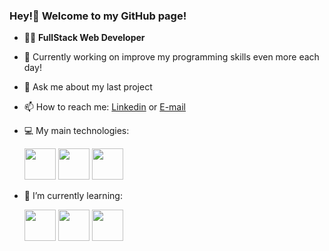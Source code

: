 ### Hey!👋 Welcome to my GitHub page!

- 🧑‍💻 **FullStack Web Developer**
- 🔭 Currently working on improve my programming skills even more each day!
- 💬 Ask me about my last project
- 📫 How to reach me: [Linkedin](https://www.linkedin.com/in/guilherme-ferreira-de-moraes/) or [E-mail](mailto:guiferreiramoraes@outlook.com)
- 💻 My main technologies:

  <img width="50px" src="https://cdn.jsdelivr.net/gh/devicons/devicon/icons/nodejs/nodejs-original.svg"/>
  
  <img width="50px" src="https://cdn.jsdelivr.net/gh/devicons/devicon/icons/mongodb/mongodb-original-wordmark.svg" />
  
  <img width="50px" src="https://cdn.jsdelivr.net/gh/devicons/devicon/icons/express/express-original.svg" />
  
- 🌱 I’m currently learning:

  <img width="50px" src="https://cdn.jsdelivr.net/gh/devicons/devicon/icons/react/react-original.svg" />
  
  <img width="50px" src="https://cdn.jsdelivr.net/gh/devicons/devicon/icons/typescript/typescript-original.svg" />
  
  <img width="50px" src="https://cdn.jsdelivr.net/gh/devicons/devicon/icons/mysql/mysql-original-wordmark.svg" />
          
             

          
          
          
<!--
**guilhermefmdev/guilhermefmdev** is a ✨ _special_ ✨ repository because its `README.md` (this file) appears on your GitHub profile.

Here are some ideas to get you started:

- 🔭 I’m currently working on ...
- 🌱 I’m currently learning ...
- 👯 I’m looking to collaborate on ...
- 🤔 I’m looking for help with ...
- 💬 Ask me about ...
- 📫 How to reach me: ...
- 😄 Pronouns: ...
- ⚡ Fun fact: ...
-->
